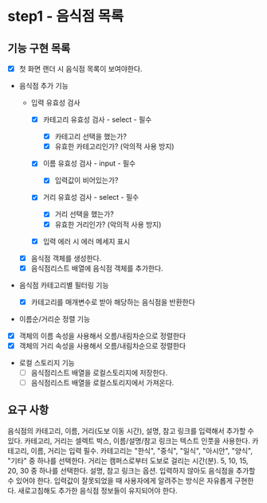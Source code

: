 # step1 - 음식점 목록

## 기능 구현 목록

- [x] 첫 화면 랜더 시 음식점 목록이 보여야한다.

- 음식점 추가 기능

  - 입력 유효성 검사

    - [x] 카테고리 유효성 검사 - select - 필수

      - [x] 카테고리 선택을 했는가?
      - [x] 유효한 카테고리인가? (악의적 사용 방지)

    - [x] 이름 유효성 검사 - input - 필수

      - [x] 입력값이 비어있는가?

    - [x] 거리 유효성 검사 - select - 필수

      - [x] 거리 선택을 했는가?
      - [x] 유효한 거리인가? (악의적 사용 방지)

    - [x] 입력 에러 시 에러 메세지 표시

  - [x] 음식점 객체를 생성한다.
  - [x] 음식점리스트 배열에 음식점 객체를 추가한다.

- 음식점 카테고리별 필터링 기능

  - [x] 카테고리를 매개변수로 받아 해당하는 음식점을 반환한다

- 이름순/거리순 정렬 기능
- [x] 객체의 이름 속성을 사용해서 오름/내림차순으로 정렬한다
- [x] 객체의 거리 속성을 사용해서 오름/내림차순으로 정렬한다

- 로컬 스토리지 기능
  - [ ] 음식점리스트 배열을 로컬스토리지에 저장한다.
  - [ ] 음식점리스트 배열을 로컬스토리지에서 가져온다.

## 요구 사항

음식점의 카테고리, 이름, 거리(도보 이동 시간), 설명, 참고 링크를 입력해서 추가할 수 있다.
카테고리, 거리는 셀렉트 박스, 이름/설명/참고 링크는 텍스트 인풋을 사용한다.
카테고리, 이름, 거리는 입력 필수.
카테고리는 "한식", "중식", "일식", "아시안", "양식", "기타" 중 하나를 선택한다.
거리는 캠퍼스로부터 도보로 걸리는 시간(분). 5, 10, 15, 20, 30 중 하나를 선택한다.
설명, 참고 링크는 옵션. 입력하지 않아도 음식점을 추가할 수 있어야 한다.
입력값이 잘못되었을 때 사용자에게 알려주는 방식은 자유롭게 구현한다.
새로고침해도 추가한 음식점 정보들이 유지되어야 한다.
